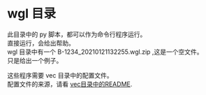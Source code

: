 # wgl 目录

此目录中的 py 脚本，都可以作为命令行程序运行。   
直接运行，会给出帮助。   
wgl 目录中有一个 B-1234_20210121132255.wgl.zip ,这是一个空文件。   
只是给出一个例子。  

这些程序需要 vec 目录中的配置文件。   
配置文件的来源，请看 [vec目录中的README](https://github.com/osnosn/FlightDataDecode/tree/main/wgl/vec).   




